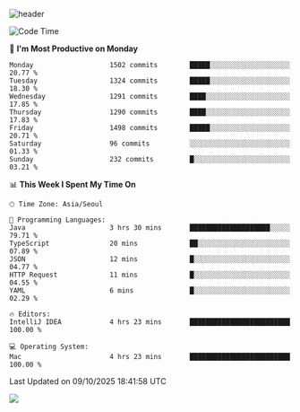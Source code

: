 ![header](https://capsule-render.vercel.app/api?type=Egg&color=timeAuto&height=300&section=header&text=PoPo&fontSize=90&animation=fadeIn)

  <!--START_SECTION:waka-->
![Code Time](http://img.shields.io/badge/Code%20Time-3%2C017%20hrs%2057%20mins-blue)

📅 **I'm Most Productive on Monday** 

```text
Monday                   1502 commits        █████░░░░░░░░░░░░░░░░░░░░   20.77 % 
Tuesday                  1324 commits        █████░░░░░░░░░░░░░░░░░░░░   18.30 % 
Wednesday                1291 commits        ████░░░░░░░░░░░░░░░░░░░░░   17.85 % 
Thursday                 1290 commits        ████░░░░░░░░░░░░░░░░░░░░░   17.83 % 
Friday                   1498 commits        █████░░░░░░░░░░░░░░░░░░░░   20.71 % 
Saturday                 96 commits          ░░░░░░░░░░░░░░░░░░░░░░░░░   01.33 % 
Sunday                   232 commits         █░░░░░░░░░░░░░░░░░░░░░░░░   03.21 % 
```


📊 **This Week I Spent My Time On** 

```text
🕑︎ Time Zone: Asia/Seoul

💬 Programming Languages: 
Java                     3 hrs 30 mins       ████████████████████░░░░░   79.71 % 
TypeScript               20 mins             ██░░░░░░░░░░░░░░░░░░░░░░░   07.89 % 
JSON                     12 mins             █░░░░░░░░░░░░░░░░░░░░░░░░   04.77 % 
HTTP Request             11 mins             █░░░░░░░░░░░░░░░░░░░░░░░░   04.55 % 
YAML                     6 mins              █░░░░░░░░░░░░░░░░░░░░░░░░   02.29 % 

🔥 Editors: 
IntelliJ IDEA            4 hrs 23 mins       █████████████████████████   100.00 % 

💻 Operating System: 
Mac                      4 hrs 23 mins       █████████████████████████   100.00 % 
```


 Last Updated on 09/10/2025 18:41:58 UTC
<!--END_SECTION:waka-->



<img src="https://capsule-render.vercel.app/api?type=Egg&color=timeAuto&height=300&section=footer&text=PoPo&fontSize=90&animation=fadeIn&reversal=true" />
